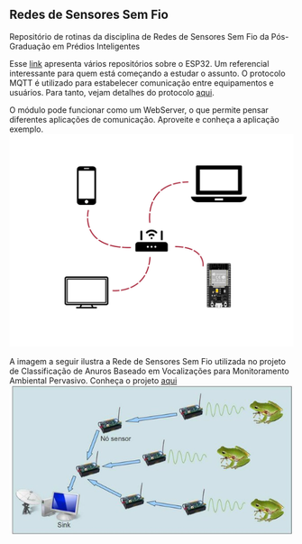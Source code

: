 ## Redes de Sensores Sem Fio
Repositório de rotinas da disciplina de Redes de Sensores Sem Fio da Pós-Graduação em Prédios Inteligentes

Esse [link](http://esp32.net/) apresenta vários repositórios sobre o ESP32. Um referencial interessante para quem está começando a estudar o assunto. O protocolo MQTT é utilizado para estabelecer comunicação entre equipamentos e usuários. Para tanto, vejam detalhes do protocolo [aqui](https://www.ibm.com/developerworks/br/library/iot-mqtt-why-good-for-iot/index.html). 

O módulo pode funcionar como um WebServer, o que permite pensar diferentes aplicações de comunicação. Aproveite e conheça a aplicação exemplo.
![](webserver.jpg)

A imagem a seguir ilustra a Rede de Sensores Sem Fio utilizada no projeto de Classificação de Anuros Baseado em Vocalizações para Monitoramento Ambiental Pervasivo. Conheça o projeto [aqui](https://www.researchgate.net/publication/256473761_Classificacao_de_Anuros_Baseado_em_Vocalizacoes_para_Monitoramento_Ambiental_Pervasivo/figures?lo=1)
![](frog.png)
